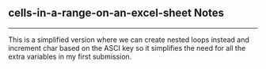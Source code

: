 <h2>cells-in-a-range-on-an-excel-sheet Notes</h2><hr>This is a simplified version where we can create nested loops instead and increment char based on the ASCI key so it simplifies the need for all the extra variables in my first submission.